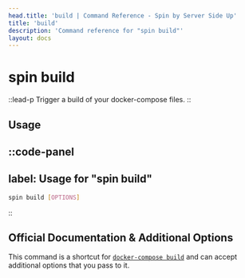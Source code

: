 ```yaml
---
head.title: 'build | Command Reference - Spin by Server Side Up'
title: 'build'
description: 'Command reference for "spin build"'
layout: docs
---
```

# spin build
::lead-p
Trigger a build of your docker-compose files.
::

## Usage
::code-panel
---
label: Usage for "spin build"
---
```bash
spin build [OPTIONS]
```
::
## Official Documentation & Additional Options
This command is a shortcut for [`docker-compose build`](https://docs.docker.com/compose/reference/build/) and can accept additional options that you pass to it.